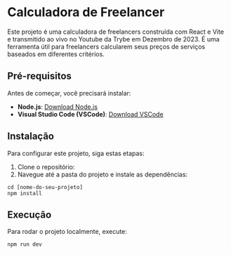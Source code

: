 # Calculadora de Freelancer

Este projeto é uma calculadora de freelancers construída com React e Vite e transmitido ao vivo no Youtube da Trybe em Dezembro de 2023. É uma ferramenta útil para freelancers calcularem seus preços de serviços baseados em diferentes critérios.

## Pré-requisitos

Antes de começar, você precisará instalar:

- **Node.js**: [Download Node.js](https://nodejs.org/)
- **Visual Studio Code (VSCode)**: [Download VSCode](https://code.visualstudio.com/)

## Instalação

Para configurar este projeto, siga estas etapas:

1. Clone o repositório:
2. Navegue até a pasta do projeto e instale as dependências:

```shell
cd [nome-do-seu-projeto]
npm install
```

## Execução

Para rodar o projeto localmente, execute:

```shell
npm run dev
```
